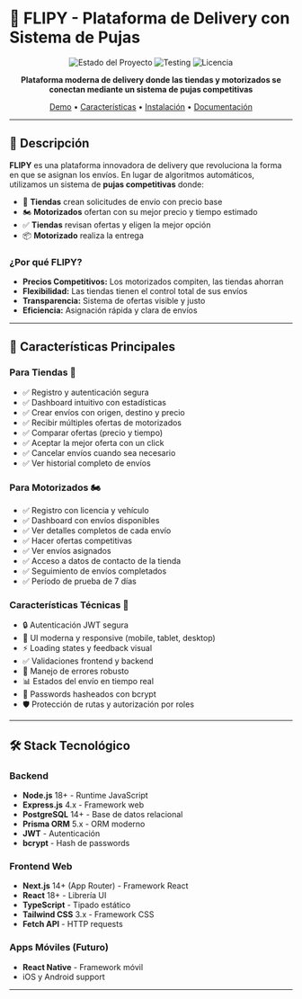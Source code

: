 # 🚀 FLIPY - Plataforma de Delivery con Sistema de Pujas

<div align="center">

![Estado del Proyecto](https://img.shields.io/badge/Estado-Beta%20v0.1.0-brightgreen)
![Testing](https://img.shields.io/badge/Testing-80%25%20Completado-yellow)
![Licencia](https://img.shields.io/badge/Licencia-Pendiente-lightgrey)

**Plataforma moderna de delivery donde las tiendas y motorizados se conectan mediante un sistema de pujas competitivas**

[Demo](#-demo) • [Características](#-características-principales) • [Instalación](#-instalación-rápida) • [Documentación](#-documentación)

</div>

---

## 📖 Descripción

**FLIPY** es una plataforma innovadora de delivery que revoluciona la forma en que se asignan los envíos. En lugar de algoritmos automáticos, utilizamos un sistema de **pujas competitivas** donde:

- 🏪 **Tiendas** crean solicitudes de envío con precio base
- 🏍️ **Motorizados** ofertan con su mejor precio y tiempo estimado
- ✅ **Tiendas** revisan ofertas y eligen la mejor opción
- 📦 **Motorizado** realiza la entrega

### ¿Por qué FLIPY?

- **Precios Competitivos:** Los motorizados compiten, las tiendas ahorran
- **Flexibilidad:** Las tiendas tienen el control total de sus envíos
- **Transparencia:** Sistema de ofertas visible y justo
- **Eficiencia:** Asignación rápida y clara de envíos

---

## 🎯 Características Principales

### Para Tiendas 🏪
- ✅ Registro y autenticación segura
- ✅ Dashboard intuitivo con estadísticas
- ✅ Crear envíos con origen, destino y precio
- ✅ Recibir múltiples ofertas de motorizados
- ✅ Comparar ofertas (precio y tiempo)
- ✅ Aceptar la mejor oferta con un click
- ✅ Cancelar envíos cuando sea necesario
- ✅ Ver historial completo de envíos

### Para Motorizados 🏍️
- ✅ Registro con licencia y vehículo
- ✅ Dashboard con envíos disponibles
- ✅ Ver detalles completos de cada envío
- ✅ Hacer ofertas competitivas
- ✅ Ver envíos asignados
- ✅ Acceso a datos de contacto de la tienda
- ✅ Seguimiento de envíos completados
- ✅ Período de prueba de 7 días

### Características Técnicas 🔧
- 🔒 Autenticación JWT segura
- 🎨 UI moderna y responsive (mobile, tablet, desktop)
- ⚡ Loading states y feedback visual
- ✅ Validaciones frontend y backend
- 🐛 Manejo de errores robusto
- 📊 Estados del envío en tiempo real
- 🔐 Passwords hasheados con bcrypt
- 🛡️ Protección de rutas y autorización por roles

---

## 🛠️ Stack Tecnológico

### Backend
- **Node.js** 18+ - Runtime JavaScript
- **Express.js** 4.x - Framework web
- **PostgreSQL** 14+ - Base de datos relacional
- **Prisma ORM** 5.x - ORM moderno
- **JWT** - Autenticación
- **bcrypt** - Hash de passwords

### Frontend Web
- **Next.js** 14+ (App Router) - Framework React
- **React** 18+ - Librería UI
- **TypeScript** - Tipado estático
- **Tailwind CSS** 3.x - Framework CSS
- **Fetch API** - HTTP requests

### Apps Móviles (Futuro)
- **React Native** - Framework móvil
- iOS y Android support

---

#

